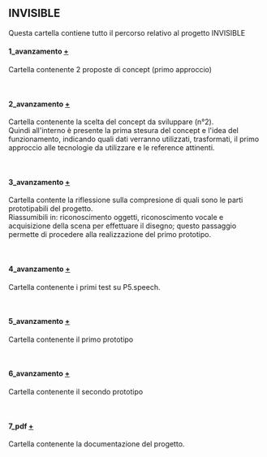 ## INVISIBLE

Questa cartella contiene tutto il percorso relativo al progetto INVISIBLE <br>

#### 1_avanzamento [+](https://github.com/Francesca1996/archive/tree/master/Francesca1996/INVISIBLE/1_avanzamento) <br>
Cartella contenente 2 proposte di concept (primo approccio)

<br>

#### 2_avanzamento [+](https://github.com/Francesca1996/archive/tree/master/Francesca1996/INVISIBLE/2_avanzamento) <br>
Cartella contenente la scelta del concept da sviluppare (n°2). <br>
Quindi all'interno è presente la prima stesura del concept e l'idea del funzionamento, indicando quali dati verranno utilizzati, trasformati, il primo approccio alle tecnologie da utilizzare e le reference attinenti.

<br>

#### 3_avanzamento [+](https://github.com/Francesca1996/archive/tree/master/Francesca1996/INVISIBLE/3_avanzamento) <br>
Cartella contente la riflessione sulla compresione di quali sono le parti prototipabili del progetto. <br>
Riassumibili in: riconoscimento oggetti, riconoscimento vocale e acquisizione della scena per effettuare il disegno; questo passaggio permette di procedere alla realizzazione del primo prototipo. 

<br>

#### 4_avanzamento [+](https://github.com/Francesca1996/archive/tree/master/Francesca1996/INVISIBLE/4_avanzamento) <br>
Cartella contenente i primi test su P5.speech.

<br>

#### 5_avanzamento [+](https://github.com/Francesca1996/archive/tree/master/Francesca1996/INVISIBLE/5_avanzamento) <br>
Cartella contenente il primo prototipo

<br>

#### 6_avanzamento [+](https://github.com/Francesca1996/archive/tree/master/Francesca1996/INVISIBLE/6_avanzamento) <br>
Cartella contenente il secondo prototipo

<br>

#### 7_pdf [+](https://github.com/Francesca1996/archive/tree/master/Francesca1996/INVISIBLE/7_pdf) <br>
Cartella contenente la documentazione del progetto.

